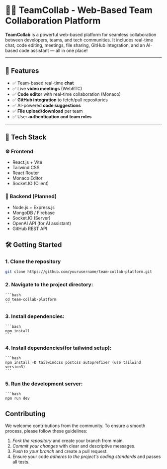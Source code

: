 # 🧑‍💻 TeamCollab - Web-Based Team Collaboration Platform

**TeamCollab** is a powerful web-based platform for seamless collaboration between developers, teams, and tech communities. It includes real-time chat, code editing, meetings, file sharing, GitHub integration, and an AI-based code assistant — all in one place!

---

## 🚀 Features

- ✅ Team-based real-time **chat**
- ✅ Live **video meetings** (WebRTC)
- ✅ **Code editor** with real-time collaboration (Monaco)
- ✅ **GitHub integration** to fetch/pull repositories
- ✅ AI-powered **code suggestions**
- ✅ **File upload/download** per team
- ✅ User **authentication and team roles**

---

## 🧱 Tech Stack

### ⚙️ Frontend
- React.js + Vite
- Tailwind CSS
- React Router
- Monaco Editor
- Socket.IO (Client)

### 🔧 Backend (Planned)
- Node.js + Express.js
- MongoDB / Firebase
- Socket.IO (Server)
- OpenAI API (for AI assistant)
- GitHub REST API

## 🛠️ Getting Started

### 1. Clone the repository
```bash
git clone https://github.com/yourusername/team-collab-platform.git
```
### 2. **Navigate to the project directory:**
    ```bash
    cd team-collab-platform
    ```
### 3. **Install dependencies:**
    ```bash
    npm install
    ```
### 4. **Install dependencies(for tailwind setup):**
    ```bash
    npm install -D tailwindcss postcss autoprefixer (use tailwind version3)
    ```

### 5. **Run the development server:**
    ```bash
    npm run dev
    
## Contributing

We welcome contributions from the community. To ensure a smooth process, please follow these guidelines:

1. *Fork the repository* and create your branch from main.
2. *Commit your changes* with clear and descriptive messages.
3. *Push to your branch* and create a pull request.
4. Ensure your code *adheres to the project's coding standards* and passes all tests.
